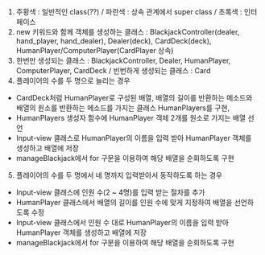 1. 주황색 : 일반적인 class(??) / 파란색 : 상속 관계에서 super class / 초록색 : 인터페이스
2. new 키워드와 함께 객체를 생성하는 클래스 : BlackjackController(dealer, hand_player, hand_dealer), Dealer(deck), CardDeck(deck), HumanPlayer/ComputerPlayer(CardPlayer 상속)
3. 한번만 생성되는 클래스 : BlackjackController, Dealer, HumanPlayer, ComputerPlayer, CardDeck / 빈번하게 생성되는 클래스 : Card
4. 플레이어의 수를 두 명으로 늘리는 경우
 - CardDeck처럼 HumanPlayer로 구성된 배열, 배열의 길이를 반환하는 메소드와 배열의 원소를 반환하는 메소드를 가지는 클래스 HumanPlayers를 구현,
 - HumanPlayers 생성자 함수에 HumanPlayer 객체 2개를 원소로 가지는 배열 선언
 - Input-view 클래스로 HumanPlayer의 이름을 입력 받아 HumanPlayer 객체를 생성하고 배열에 저장
 - manageBlackjack에서 for 구문을 이용하여 해당 배열을 순회하도록 구현
5. 플레이어의 수를 두 명에서 네 명까지 입력받아서 동작하도록 하는 경우
 - Input-view 클래스에 인원 수(2 ~ 4명)를 입력 받는 절차를 추가
 - HumanPlayer 클래스에서 배열의 길이를 인원 수에 맞게 지정하여 배열을 선언하도록 수정
 - Input-view 클래스에서 인원 수 대로 HumanPlayer의 이름을 입력 받아 HumanPlayer 객체를 생성하고 배열에 저장
 - manageBlackjack에서 for 구문을 이용하여 해당 배열을 순회하도록 구현